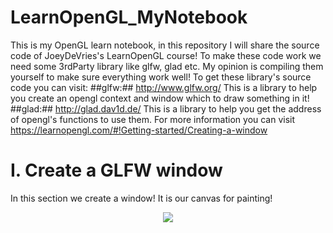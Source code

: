 # LearnOpenGL_MyNotebook

This is my OpenGL learn notebook, in this repository I will share the source code of JoeyDeVries's LearnOpenGL course!
To make these code work we need some 3rdParty library like glfw, glad etc.
My opinion is compiling them yourself to make sure everything work well!
To get these library's source code you can visit:
##glfw:## http://www.glfw.org/ This is a library to help you create an opengl context and window which to draw something in it!
##glad:## http://glad.dav1d.de/ This is a library to help you get the address of opengl's functions to use them.
For more information you can visit https://learnopengl.com/#!Getting-started/Creating-a-window

# I. Create a GLFW window

In this section we create a window! It is our canvas for painting!
<center>
  <img src="http://ovi8mw7d8.bkt.clouddn.com/GLFWwindow.PNG">
</center>
